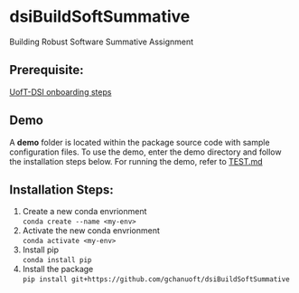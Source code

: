 # dsiBuildSoftSummative

Building Robust Software Summative Assignment

## Prerequisite: 
[UofT-DSI onboarding steps](https://github.com/UofT-DSI/Onboarding/tree/main/environment_setup)

## Demo

A **demo** folder is located within the package source code with sample configuration files.  To use the demo, enter the demo directory and follow the installation steps below.  For running the demo, refer to [TEST.md](https://github.com/gchanuoft/dsiBuildSoftSummative/blob/main/TEST.md)

## Installation Steps:

  1. Create a new conda envrionment\
  ```conda create --name <my-env>```    
  2. Activate the new conda envrionment\
  ```conda activate <my-env>``` 
  4. Install pip\
  ```conda install pip```
  3. Install the package\
  ```pip install git+https://github.com/gchanuoft/dsiBuildSoftSummative```

